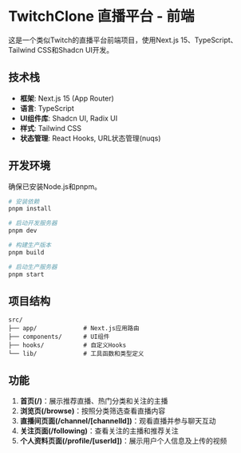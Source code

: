 # TwitchClone 直播平台 - 前端

这是一个类似Twitch的直播平台前端项目，使用Next.js 15、TypeScript、Tailwind CSS和Shadcn UI开发。

## 技术栈

- **框架**: Next.js 15 (App Router)
- **语言**: TypeScript
- **UI组件库**: Shadcn UI, Radix UI
- **样式**: Tailwind CSS
- **状态管理**: React Hooks, URL状态管理(nuqs)

## 开发环境

确保已安装Node.js和pnpm。

```bash
# 安装依赖
pnpm install

# 启动开发服务器
pnpm dev

# 构建生产版本
pnpm build

# 启动生产服务器
pnpm start
```

## 项目结构

```
src/
├── app/             # Next.js应用路由
├── components/      # UI组件
├── hooks/           # 自定义Hooks
└── lib/             # 工具函数和类型定义
```

## 功能

1. **首页(/)**：展示推荐直播、热门分类和关注的主播
2. **浏览页(/browse)**：按照分类筛选查看直播内容
3. **直播间页面(/channel/[channelId])**：观看直播并参与聊天互动
4. **关注页面(/following)**：查看关注的主播和推荐关注
5. **个人资料页面(/profile/[userId])**：展示用户个人信息及上传的视频 
